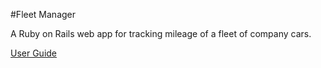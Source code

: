 #Fleet Manager

A Ruby on Rails web app for tracking mileage of a fleet of company cars.

[User Guide](doc/fm-user-guide.md)
